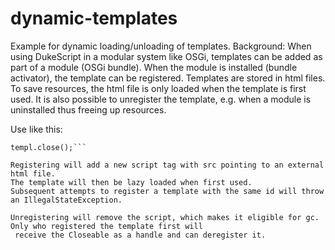 # dynamic-templates
Example for dynamic loading/unloading of templates.
Background: When using DukeScript in a modular system like OSGi, templates can be added as part of a module (OSGi bundle).
When the module is installed (bundle activator), the template can be registered. Templates are stored in html files.
To save resources, the html file is only loaded when the template is first used. 
It is also possible to unregister the template, e.g. when a module is uninstalled thus freeing up resources.

Use like this:


```Closeable templ = TemplateRegistration.registerTemplate("a", "a.html");
templ.close();```

Registering will add a new script tag with src pointing to an external html file. 
The template will then be lazy loaded when first used.
Subsequent attempts to register a template with the same id will throw an IllegalStateException.

Unregistering will remove the script, which makes it eligible for gc. Only who registered the template first will 
 receive the Closeable as a handle and can deregister it.

